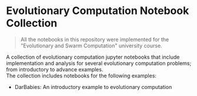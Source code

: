 # Evolutionary Computation Notebook Collection
> All the notebooks in this repository were implemented for the "Evolutionary and Swarm Computation" university course.

A collection of evolutionary computation jupyter notebooks that include implementation and analysis for several evolutionary computation problems; from introductory to advance examples.  
The collection includes notebooks for the following examples:
- DarBabies: An introductory example to evolutionary computation